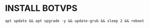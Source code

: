 # INSTALL BOTVPS
<pre><code>apt update && apt upgrade -y && update-grub && sleep 2 && reboot</pre></code>